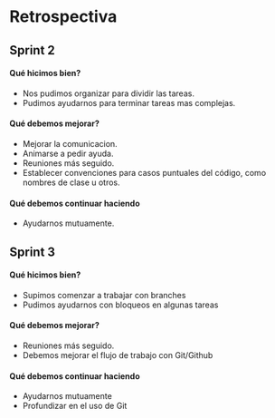 # Retrospectiva

## Sprint 2

#### Qué hicimos bien?
- Nos pudimos organizar para dividir las tareas.
- Pudimos ayudarnos para terminar tareas mas complejas. 

#### Qué debemos mejorar?
- Mejorar la comunicacion.
- Animarse a pedir ayuda.
- Reuniones más seguido.
- Establecer convenciones para casos puntuales del código, como nombres de clase u otros. 

#### Qué debemos continuar haciendo 
- Ayudarnos mutuamente.


## Sprint 3

#### Qué hicimos bien?
- Supimos comenzar a trabajar con branches
- Pudimos ayudarnos con bloqueos en algunas tareas 

#### Qué debemos mejorar?
- Reuniones más seguido.
- Debemos mejorar el flujo de trabajo con Git/Github

#### Qué debemos continuar haciendo 
- Ayudarnos mutuamente
- Profundizar en el uso de Git
 
